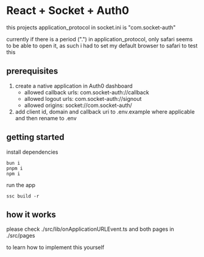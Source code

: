 # React + Socket + Auth0

this projects application_protocol in socket.ini is "com.socket-auth"

currently if there is a period (".") in application_protocol, only safari seems to be able to open it, as such i had to set my default browser to safari to test this

## prerequisites

1. create a native application in Auth0 dashboard
   - allowed callback urls: com.socket-auth://callback
   - allowed logout urls: com.socket-auth://signout
   - allowed origins: socket://com.socket-auth/
2. add client id, domain and callback uri to .env.example where applicable and then rename to .env

## getting started

install dependencies

```
bun i
pnpm i
npm i
```

run the app

```
ssc build -r
```

## how it works
 please check ./src/lib/onApplicationURLEvent.ts and both pages in ./src/pages

 to learn how to implement this yourself